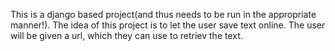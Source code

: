 This is a django based project(and thus needs to be run in the appropriate manner!). The idea of this project is to let the user save text online. The user will be given a url, which they can use to retriev the text.
